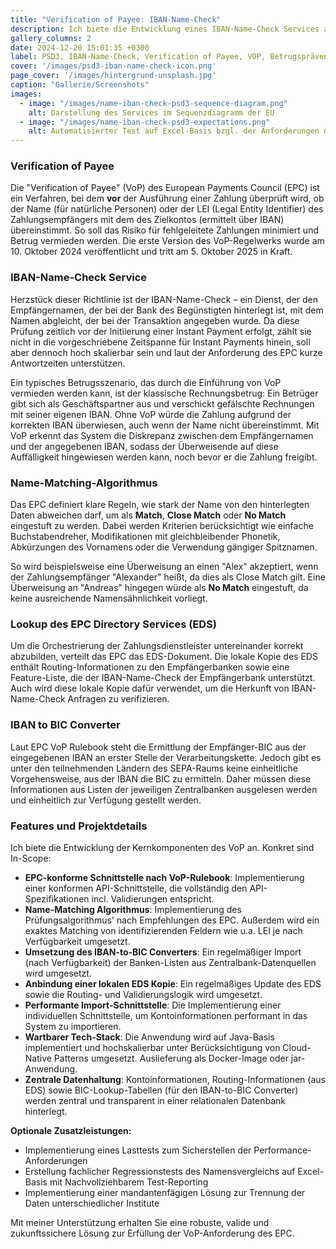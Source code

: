 ```yaml
---
title: "Verification of Payee: IBAN-Name-Check"
description: Ich biete die Entwicklung eines IBAN-Name-Check Services an, um die Anforderungen an Verification of Payee (VoP) aus PSD3 zu erfüllen. Hierbei erfülle ich die API-Spezifikationen und die vorgegebenen Anforderungen an die Namensprüfung.
gallery_columns: 2
date: 2024-12-20 15:01:35 +0300
label: PSD3, IBAN-Name-Check, Verification of Payee, VOP, Betrugsprävention
cover: '/images/psd3-iban-name-check-icon.png'
page_cover: '/images/hintergrund-unsplash.jpg' 
caption: "Gallerie/Screenshots"
images:
  - image: "/images/name-iban-check-psd3-sequence-diagram.png"
    alt: Darstellung des Services im Sequenzdiagramm der EU
  - image: "/images/name-iban-check-psd3-expectations.png"
    alt: Automatisierter Test auf Excel-Basis bzgl. der Anforderungen der Namensprüfung
---
```


### Verification of Payee

Die "Verification of Payee" (VoP) des European Payments Council (EPC) ist ein Verfahren, bei dem **vor** der Ausführung einer Zahlung überprüft wird, ob der Name (für natürliche Personen) oder der LEI (Legal Entity Identifier) des Zahlungsempfängers mit dem des Zielkontos (ermittelt über IBAN) übereinstimmt. So soll das Risiko für fehlgeleitete Zahlungen minimiert und Betrug vermieden werden. Die erste Version des VoP-Regelwerks wurde am 10. Oktober 2024 veröffentlicht und tritt am 5. Oktober 2025 in Kraft.

### IBAN-Name-Check Service

Herzstück dieser Richtlinie ist der IBAN-Name-Check – ein Dienst, der den Empfängernamen, der bei der Bank des Begünstigten hinterlegt ist, mit dem Namen abgleicht, der bei der Transaktion angegeben wurde. Da diese Prüfung zeitlich vor der Initiierung einer Instant Payment erfolgt, zählt sie nicht in die vorgeschriebene Zeitspanne für Instant Payments hinein, soll aber dennoch hoch skalierbar sein und laut der Anforderung des EPC kurze Antwortzeiten unterstützen.

Ein typisches Betrugsszenario, das durch die Einführung von VoP vermieden werden kann, ist der klassische Rechnungsbetrug: Ein Betrüger gibt sich als Geschäftspartner aus und verschickt gefälschte Rechnungen mit seiner eigenen IBAN. Ohne VoP würde die Zahlung aufgrund der korrekten IBAN überwiesen, auch wenn der Name nicht übereinstimmt. Mit VoP erkennt das System die Diskrepanz zwischen dem Empfängernamen und der angegebenen IBAN, sodass der Überweisende auf diese Auffälligkeit hingewiesen werden kann, noch bevor er die Zahlung freigibt.

### Name-Matching-Algorithmus

Das EPC definiert klare Regeln, wie stark der Name von den hinterlegten Daten abweichen darf, um als **Match**, **Close Match** oder **No Match** eingestuft zu werden. Dabei werden Kriterien berücksichtigt wie einfache Buchstabendreher, Modifikationen mit gleichbleibender Phonetik, Abkürzungen des Vornamens oder die Verwendung gängiger Spitznamen.

So wird beispielsweise eine Überweisung an einen "Alex" akzeptiert, wenn der Zahlungsempfänger "Alexander" heißt, da dies als Close Match gilt. Eine Überweisung an "Andreas" hingegen würde als **No Match** eingestuft, da keine ausreichende Namensähnlichkeit vorliegt.

### Lookup des EPC Directory Services (EDS)

Um die Orchestrierung der Zahlungsdienstleister untereinander korrekt abzubilden, verteilt das EPC das EDS-Dokument. Die lokale Kopie des EDS enthält Routing-Informationen zu den Empfängerbanken sowie eine Feature-Liste, die der IBAN-Name-Check der Empfängerbank unterstützt. Auch wird diese lokale Kopie dafür verwendet, um die Herkunft von IBAN-Name-Check Anfragen zu verifizieren.

### IBAN to BIC Converter

Laut EPC VoP Rulebook steht die Ermittlung der Empfänger-BIC aus der eingegebenen IBAN an erster Stelle der Verarbeitungskette. Jedoch gibt es unter den teilnehmenden Ländern des SEPA-Raums keine einheitliche Vorgehensweise, aus der IBAN die BIC zu ermitteln. Daher müssen diese Informationen aus Listen der jeweiligen Zentralbanken ausgelesen werden und einheitlich zur Verfügung gestellt werden.  

### Features und Projektdetails

Ich biete die Entwicklung der Kernkomponenten des VoP an. Konkret sind In-Scope:

- **EPC-konforme Schnittstelle nach VoP-Rulebook**: Implementierung einer konformen API-Schnittstelle, die vollständig den API-Spezifikationen incl. Validierungen entspricht.
- **Name-Matching Algorithmus**: Implementierung des Prüfungsalgorithmus' nach Empfehlungen des EPC. Außerdem wird ein exaktes Matching von identifizierenden Feldern wie u.a. LEI je nach Verfügbarkeit umgesetzt.
- **Umsetzung des IBAN-to-BIC Converters**: Ein regelmäßiger Import (nach Verfügbarkeit) der Banken-Listen aus Zentralbank-Datenquellen wird umgesetzt.
- **Anbindung einer lokalen EDS Kopie**: Ein regelmäßiges Update des EDS sowie die Routing- und Validierungslogik wird umgesetzt. 
- **Performante Import-Schnittstelle**: Die Implementierung einer individuellen Schnittstelle, um Kontoinformationen performant in das System zu importieren.
- **Wartbarer Tech-Stack**: Die Anwendung wird auf Java-Basis implementiert und hochskalierbar unter Berücksichtigung von Cloud-Native Patterns umgesetzt. Auslieferung als Docker-Image oder jar-Anwendung.
- **Zentrale Datenhaltung**: Kontoinformationen, Routing-Informationen (aus EDS) sowie BIC-Lookup-Tabellen (für den IBAN-to-BIC Converter) werden zentral und transparent in einer relationalen Datenbank hinterlegt.

**Optionale Zusatzleistungen:**
- Implementierung eines Lasttests zum Sicherstellen der Performance-Anforderungen
- Erstellung fachlicher Regressionstests des Namensvergleichs auf Excel-Basis mit Nachvollziehbarem Test-Reporting
- Implementierung einer mandantenfägigen Lösung zur Trennung der Daten unterschiedlicher Institute

Mit meiner Unterstützung erhalten Sie eine robuste, valide und zukunftssichere Lösung zur Erfüllung der VoP-Anforderung des EPC.
